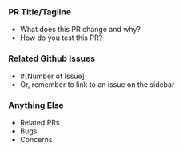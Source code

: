 ### PR Title/Tagline

* What does this PR change and why?
* How do you test this PR?

### Related Github Issues

- #[Number of Issue]
- Or, remember to link to an issue on the sidebar

### Anything Else

- Related PRs
- Bugs
- Concerns
